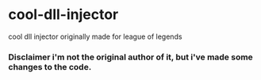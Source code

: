 # cool-dll-injector
cool dll injector originally made for league of legends
### Disclaimer i'm not the original author of it, but i've made some changes to the code.
